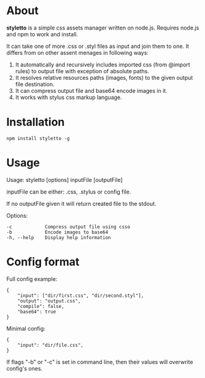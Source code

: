 About
=====

**styletto** is a simple css assets manager written on node.js. Requires node.js and npm to work and install.

It can take one of more .css or .styl files as input and join them to one. It differs from on other assent menages in following ways:

1. It automatically and recursively includes imported css (from @import rules) to output file with exception of absolute paths.
2. It resolves relative resources paths (images, fonts) to the given output file destination.
3. It can compress output file and base64 encode images in it.
4. It works with stylus css markup language.


Installation
============

```npm install styletto -g```

Usage
=====

Usage: styletto [options] inputFile [outputFile]

inputFile can be either: .css, .stylus or config file.

If no outputFile given it will return created file to the stdout.

Options:

    -c            Compress output file using csso
    -b            Encode images to base64
    -h, --help    Display help information


Config format
=============

Full config example:

    {
        "input": ["dir/first.css", "dir/second.styl"],
        "output": "output.css",
        "compile": false,
        "base64": true
    }

Minimal config:

    {
        "input": "dir/file.css",
    }

If flags "-b" or "-c" is set in command line, then their values will overwrite config's ones.